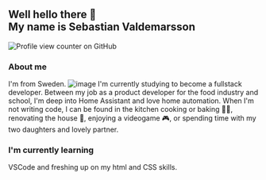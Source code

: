 ## Well hello there 👋 <br>My name is Sebastian Valdemarsson
![Profile view counter on GitHub](https://komarev.com/ghpvc/?username=csschef)

### About me
I'm from Sweden. ![image](https://github.com/user-attachments/assets/c4eecd41-aeb8-48f6-940c-8f800db9d4da) I'm currently studying to become a fullstack developer. Between my job as a product developer for the food industry and school, I'm deep into Home Assistant and love home automation. When I'm not writing code, I can be found in the kitchen cooking or baking :man_cook:, renovating the house :hammer:, enjoying a videogame :video_game:, or spending time with my two daughters and lovely partner. 

### I'm currently learning
VSCode and freshing up on my html and CSS skills.

<!--
**csschef/csschef** is a ✨ _special_ ✨ repository because its `README.md` (this file) appears on your GitHub profile.

AbHere are some ideas to get you started:

- 🔭 I’m currently working on ...
- 🌱 I’m currently learning ...
- 👯 I’m looking to collaborate on ...
- 🤔 I’m looking for help with ...
- 💬 Ask me about ...
- 📫 How to reach me: ...
- 😄 Pronouns: ...
- ⚡ Fun fact: ...
-->
